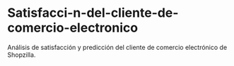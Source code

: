 # Satisfacci-n-del-cliente-de-comercio-electronico
Análisis de satisfacción y predicción del cliente de comercio electrónico de Shopzilla.
